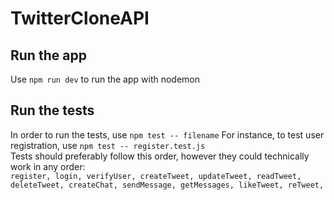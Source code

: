 # TwitterCloneAPI

## Run the app
Use `npm run dev` to run the app with nodemon <br>

## Run the tests
In order to run the tests, use `npm test -- filename`
For instance, to test user registration, use `npm test -- register.test.js` <br>
Tests should preferably follow this order, however they could technically work in any order: <br>
`
register,
login,
verifyUser,
createTweet,
updateTweet,
readTweet,
deleteTweet,
createChat,
sendMessage,
getMessages,
likeTweet,
reTweet,
`
